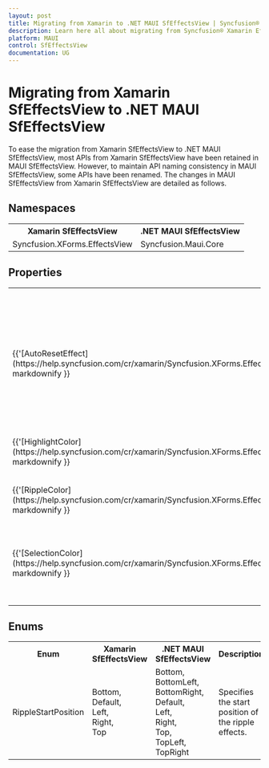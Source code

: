 ```yaml
---
layout: post
title: Migrating from Xamarin to .NET MAUI SfEffectsView | Syncfusion® 
description: Learn here all about migrating from Syncfusion® Xamarin Effects View to Syncfusion® .NET MAUI Effects View control and more.
platform: MAUI
control: SfEffectsView
documentation: UG
---  
```


# Migrating from Xamarin SfEffectsView to .NET MAUI SfEffectsView 

To ease the migration from Xamarin SfEffectsView to .NET MAUI SfEffectsView, most APIs from Xamarin SfEffectsView have been retained in MAUI SfEffectsView. However, to maintain API naming consistency in MAUI SfEffectsView, some APIs have been renamed. The changes in MAUI SfEffectsView from Xamarin SfEffectsView are detailed as follows.

## Namespaces 

<table>
<tr>
<th>Xamarin SfEffectsView</th>
<th>.NET MAUI SfEffectsView</th></tr>
<tr>
<td>Syncfusion.XForms.EffectsView</td>
<td>Syncfusion.Maui.Core</td></tr>
</table>

## Properties

<table> 
<tr>
<th>Xamarin SfEffectsView</th>
<th>.NET MAUI SfEffectsView</th>
<th>Description</th></tr>
<tr>
<td>{{'[AutoResetEffect](https://help.syncfusion.com/cr/xamarin/Syncfusion.XForms.EffectsView.SfEffectsView.html#Syncfusion_XForms_EffectsView_SfEffectsView_AutoResetEffect)'| markdownify }}</td>
<td>{{'[AutoResetEffects](https://help.syncfusion.com/cr/maui/Syncfusion.Maui.Core.SfEffectsView.html#Syncfusion_Maui_Core_SfEffectsView_AutoResetEffects)'| markdownify }}</td>
<td>Gets or sets the effect that starts rendering on touch down and starts removing on touch up in Android and UWP platforms.</td></tr>
<tr>
<td>{{'[HighlightColor](https://help.syncfusion.com/cr/xamarin/Syncfusion.XForms.EffectsView.SfEffectsView.html#Syncfusion_XForms_EffectsView_SfEffectsView_HighlightColor)'| markdownify }}</td>
<td>{{'[HighlightBackground](https://help.syncfusion.com/cr/maui/Syncfusion.Maui.Core.SfEffectsView.html#Syncfusion_Maui_Core_SfEffectsView_HighlightBackground)'| markdownify }}</td>
<td>Gets or sets the brush to highlight the Effects View.</td></tr>
<tr>
<td>{{'[RippleColor](https://help.syncfusion.com/cr/xamarin/Syncfusion.XForms.EffectsView.SfEffectsView.html#Syncfusion_XForms_EffectsView_SfEffectsView_RippleColor)' | markdownify }}</td>
<td>{{'[RippleBackground](https://help.syncfusion.com/cr/maui/Syncfusion.Maui.Core.SfEffectsView.html#Syncfusion_Maui_Core_SfEffectsView_RippleBackground)'| markdownify }}</td>
<td>Gets or sets the brush of the ripple.</td></tr>
<tr>
<td>{{'[SelectionColor](https://help.syncfusion.com/cr/xamarin/Syncfusion.XForms.EffectsView.SfEffectsView.html#Syncfusion_XForms_EffectsView_SfEffectsView_SelectionColor)' | markdownify }}</td>
<td>{{'[SelectionBackground](https://help.syncfusion.com/cr/maui/Syncfusion.Maui.Core.SfEffectsView.html#Syncfusion_Maui_Core_SfEffectsView_SelectionBackground)'| markdownify }}</td>
<td>Gets or sets the brush applied when the view is in the selected state.</td></tr>
</table> 

## Enums

<table>
<tr>
<th>Enum</th>
<th>Xamarin SfEffectsView</th>
<th>.NET MAUI SfEffectsView</th>
<th>Description</th></tr>
<tr>
<td>RippleStartPosition</td>
<td>Bottom,<br/>Default,<br/>Left,<br/>Right,<br/>Top</td>
<td>Bottom,<br/>BottomLeft,<br/>BottomRight,<br/>Default,<br/>Left,<br/>Right,<br/>Top,<br/>TopLeft,<br/>TopRight</td>
<td>Specifies the start position of the ripple effects.</td></tr>
</table>

